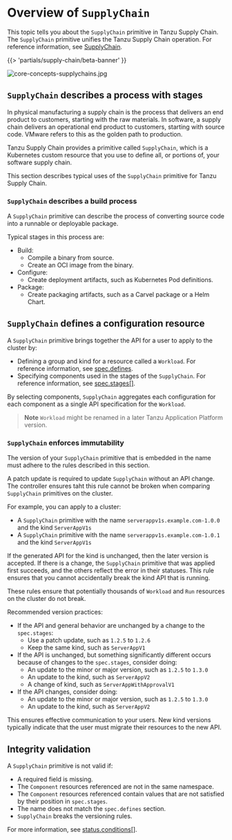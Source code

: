 # Overview of `SupplyChain`

This topic tells you about the `SupplyChain` primitive in Tanzu Supply Chain. The `SupplyChain`
primitive unifies the Tanzu Supply Chain operation. For reference information, see
[SupplyChain](../../reference/api/supplychain.hbs.md).

{{> 'partials/supply-chain/beta-banner' }}


![core-concepts-supplychains.jpg](./images/core-concepts-supplychains.jpg)

## <a id="stages"></a> `SupplyChain` describes a process with stages

In physical manufacturing a supply chain is the process that delivers an end product to customers,
starting with the raw materials. In software, a supply chain delivers an operational end product to
customers, starting with source code. VMware refers to this as the golden path to production.

Tanzu Supply Chain provides a primitive called `SupplyChain`, which is a Kubernetes custom resource
that you use to define all, or portions of, your software supply chain.

This section describes typical uses of the `SupplyChain` primitive for Tanzu Supply Chain.

### <a id="build-process"></a> `SupplyChain` describes a build process

A `SupplyChain` primitive can describe the process of converting source code into a runnable or
deployable package.

Typical stages in this process are:

- Build:
  - Compile a binary from source.
  - Create an OCI image from the binary.
- Configure:
  - Create deployment artifacts, such as Kubernetes Pod definitions.
- Package:
  - Create packaging artifacts, such as a Carvel package or a Helm Chart.

## <a id="definitions"></a> `SupplyChain` defines a configuration resource

A `SupplyChain` primitive brings together the API for a user to apply to the cluster by:

- Defining a group and kind for a resource called a `Workload`. For reference information, see
  [spec.defines](../../reference/api/supplychain.hbs.md#specdefines).
- Specifying components used in the stages of the `SupplyChain`. For reference information, see
  [spec.stages[]](../../reference/api/supplychain.hbs.md#specstages).

By selecting components, `SupplyChain` aggregates each configuration for each component as a single
API specification for the `Workload`.

> **Note** `Workload` might be renamed in a later Tanzu Application Platform version.

### <a id="immutability"></a> `SupplyChain` enforces immutability

The version of your `SupplyChain` primitive that is embedded in the name must adhere to the rules
described in this section.

A patch update is required to update `SupplyChain` without an API change. The controller ensures
taht this rule cannot be broken when comparing `SupplyChain` primitives on the cluster.

For example, you can apply to a cluster:

- A `SupplyChain` primitive with the name `serverappv1s.example.com-1.0.0` and the kind `ServerAppV1s`
- A `SupplyChain` primitive with the name `serverappv1s.example.com-1.0.1` and the kind `ServerAppV1s`

If the generated API for the kind is unchanged, then the later version is accepted. If there is a
change, the `SupplyChain` primitive that was applied first succeeds, and the others reflect the
error in their statuses. This rule ensures that you cannot accidentally break the kind API that is
running.

These rules ensure that potentially thousands of `Workload` and `Run` resources on the cluster do
not break.

Recommended version practices:

- If the API and general behavior are unchanged by a change to the `spec.stages`:
  - Use a patch update, such as `1.2.5` to `1.2.6`
  - Keep the same kind, such as `ServerAppV1`
- If the API is unchanged, but something significantly different occurs because of changes to the
  `spec.stages`, consider doing:
  - An update to the minor or major version, such as `1.2.5` to `1.3.0`
  - An update to the kind, such as `ServerAppV2`
  - A change of kind, such as `ServerAppWithApprovalV1`
- If the API changes, consider doing:
  - An update to the minor or major version, such as `1.2.5` to `1.3.0`
  - An update to the kind, such as `ServerAppV2`

This ensures effective communication to your users. New kind versions typically indicate that the user
must migrate their resources to the new API.

## <a id="validation"></a> Integrity validation

A `SupplyChain` primitive is not valid if:

- A required field is missing.
- The `Component` resources referenced are not in the same namespace.
- The `Component` resources referenced contain values that are not satisfied by their position in
  `spec.stages`.
- The name does not match the `spec.defines` section.
- `SupplyChain` breaks the versioning rules.

For more information, see [status.conditions[]](../../reference/api/supplychain.hbs.md#statusconditions).
